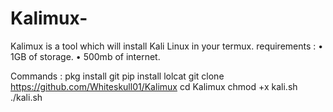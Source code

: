 # Kalimux- 
Kalimux is a tool which will install Kali Linux in your termux.
requirements :
• 1GB of storage. 
• 500mb of internet. 

Commands :
pkg install git 
pip install lolcat 
git clone https://github.com/Whiteskull01/Kalimux 
cd Kalimux 
chmod +x kali.sh
./kali.sh
